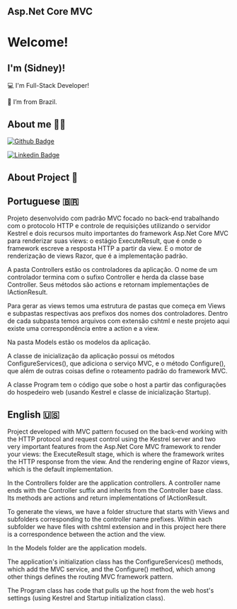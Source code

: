 ## Asp.Net Core MVC

# Welcome!

## I'm (Sidney)!

:computer: I'm Full-Stack Developer!

:house_with_garden: I’m from Brazil.


## About me 🧔🏻

[![Github Badge](https://img.shields.io/badge/-Github-000?style=flat-square&logo=Github&logoColor=white&link=https://github.com/SidneyJunior26?tab=repositories)](https://github.com/SidneyJunior26?tab=repositories)

[![Linkedin Badge](https://img.shields.io/badge/-LinkedIn-blue?style=flat-square&logo=Linkedin&logoColor=white&link=https://www.linkedin.com/in/sidney-junior-0b60ba10a/)]( https://www.linkedin.com/in/sidney-junior-0b60ba10a/)

## About Project 🚀

## Portuguese 🇧🇷

Projeto desenvolvido com padrão MVC focado no back-end trabalhando com o protocolo HTTP e controle de requisições utilizando o servidor Kestrel e dois recursos muito importantes 
do framework Asp.Net Core MVC para renderizar suas views: o estágio ExecuteResult, que é onde o framework escreve a resposta HTTP a partir da view. E o motor de renderização de 
views Razor, que é a implementação padrão.

A pasta Controllers estão os controladores da aplicação. O nome de um controlador termina com o sufixo Controller e herda da classe base Controller. 
Seus métodos são actions e retornam implementações de IActionResult.

Para gerar as views temos uma estrutura de pastas que começa em Views e subpastas respectivas aos prefixos dos nomes dos controladores. Dentro de cada subpasta temos arquivos 
com extensão cshtml e neste projeto aqui existe uma correspondência entre a action e a view.

Na pasta Models estão os modelos da aplicação.

A classe de inicialização da aplicação possui os métodos ConfigureServices(), que adiciona o serviço MVC, e o método Configure(), que além de outras coisas define o roteamento 
padrão do framework MVC.

A classe Program tem o código que sobe o host a partir das configurações do hospedeiro web (usando Kestrel e classe de inicialização Startup).

## English 🇺🇸

Project developed with MVC pattern focused on the back-end working with the HTTP protocol and request control using the Kestrel server and two very important features
from the Asp.Net Core MVC framework to render your views: the ExecuteResult stage, which is where the framework writes the HTTP response from the view. And the rendering engine of
Razor views, which is the default implementation.

In the Controllers folder are the application controllers. A controller name ends with the Controller suffix and inherits from the Controller base class.
Its methods are actions and return implementations of IActionResult.

To generate the views, we have a folder structure that starts with Views and subfolders corresponding to the controller name prefixes. Within each subfolder we have files
with cshtml extension and in this project here there is a correspondence between the action and the view.

In the Models folder are the application models.

The application's initialization class has the ConfigureServices() methods, which add the MVC service, and the Configure() method, which among other things defines the routing
MVC framework pattern.

The Program class has code that pulls up the host from the web host's settings (using Kestrel and Startup initialization class).
